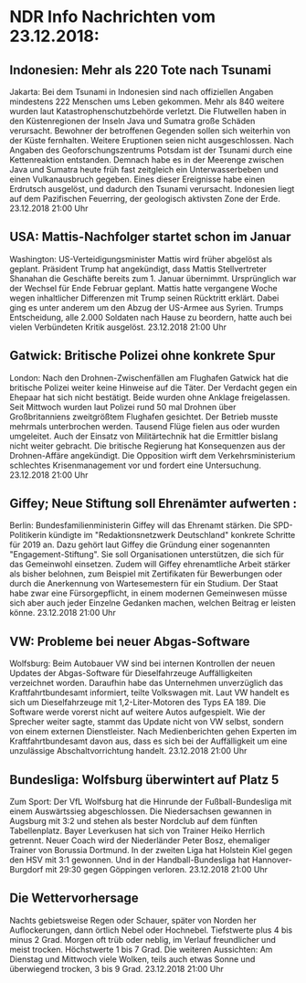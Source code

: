 # NDR Info Nachrichten vom 23.12.2018:


## Indonesien: Mehr als 220 Tote nach Tsunami
Jakarta: Bei dem Tsunami in Indonesien sind nach offiziellen Angaben mindestens 222 Menschen ums Leben gekommen. Mehr als 840 weitere wurden laut Katastrophenschutzbehörde verletzt. Die Flutwellen haben in den Küstenregionen der Inseln Java und Sumatra große Schäden verursacht. Bewohner der betroffenen Gegenden sollen sich weiterhin von der Küste fernhalten. Weitere Eruptionen seien nicht ausgeschlossen. Nach Angaben des Geoforschungszentrums Potsdam ist der Tsunami durch eine Kettenreaktion entstanden. Demnach habe es in der Meerenge zwischen Java und Sumatra heute früh fast zeitgleich ein Unterwasserbeben und einen Vulkanausbruch gegeben. Eines dieser Ereignisse habe einen Erdrutsch ausgelöst, und dadurch den Tsunami verursacht. Indonesien liegt auf dem Pazifischen Feuerring, der geologisch aktivsten Zone der Erde. 23.12.2018 21:00 Uhr 

## USA: Mattis-Nachfolger startet schon im Januar
Washington: US-Verteidigungsminister Mattis wird früher abgelöst als geplant. Präsident Trump hat angekündigt, dass Mattis Stellvertreter Shanahan die Geschäfte bereits zum 1. Januar übernimmt. Ursprünglich war der Wechsel für  Ende Februar geplant. Mattis hatte vergangene Woche wegen inhaltlicher Differenzen mit Trump seinen Rücktritt erklärt. Dabei ging es unter anderem um den Abzug der US-Armee aus Syrien. Trumps Entscheidung, alle 2.000 Soldaten nach Hause zu beordern, hatte auch bei vielen Verbündeten Kritik ausgelöst. 23.12.2018 21:00 Uhr 

## Gatwick: Britische Polizei ohne konkrete Spur
London: Nach den Drohnen-Zwischenfällen am Flughafen Gatwick hat die britische Polizei weiter keine Hinweise auf die Täter. Der Verdacht gegen ein Ehepaar hat sich nicht bestätigt. Beide wurden ohne Anklage freigelassen. Seit Mittwoch wurden laut Polizei rund 50 mal Drohnen über Großbritanniens zweitgrößtem Flughafen gesichtet. Der Betrieb musste mehrmals unterbrochen werden. Tausend Flüge fielen aus oder wurden umgeleitet. Auch der Einsatz von Militärtechnik hat die Ermittler bislang nicht weiter gebracht. Die britische Regierung hat Konsequenzen aus der Drohnen-Affäre angekündigt. Die Opposition wirft dem Verkehrsministerium schlechtes Krisenmanagement vor und fordert eine Untersuchung. 23.12.2018 21:00 Uhr 

## Giffey; Neue Stiftung soll Ehrenämter aufwerten :
Berlin: Bundesfamilienministerin Giffey will das Ehrenamt stärken. Die SPD-Politikerin kündigte im "Redaktionsnetzwerk Deutschland" konkrete Schritte für 2019 an. Dazu gehört laut Giffey die Gründung einer sogenannten "Engagement-Stiftung". Sie soll Organisationen unterstützen, die sich für das Gemeinwohl einsetzen. Zudem will Giffey ehrenamtliche Arbeit stärker als bisher belohnen, zum Beispiel mit Zertifikaten für Bewerbungen oder durch die Anerkennung von Wartesemestern für ein Studium. Der Staat habe zwar eine Fürsorgepflicht, in einem modernen Gemeinwesen müsse sich aber auch jeder Einzelne Gedanken machen, welchen Beitrag er leisten könne. 23.12.2018 21:00 Uhr 

## VW: Probleme bei neuer Abgas-Software
Wolfsburg: Beim Autobauer VW sind bei internen Kontrollen der neuen Updates der Abgas-Software für Dieselfahrzeuge Auffälligkeiten verzeichnet worden. Daraufhin habe das Unternehmen unverzüglich das Kraftfahrtbundesamt informiert, teilte Volkswagen mit. Laut VW handelt es sich um Dieselfahrzeuge mit 1,2-Liter-Motoren des Typs EA 189. Die Software werde vorerst nicht auf weitere Autos aufgespielt. Wie der Sprecher weiter sagte, stammt das Update nicht von VW selbst, sondern von einem externen Dienstleister. Nach Medienberichten gehen Experten im Kraftfahrtbundesamt davon aus, dass es sich bei der Auffälligkeit um eine unzulässige Abschaltvorrichtung handelt. 23.12.2018 21:00 Uhr 

## Bundesliga: Wolfsburg überwintert auf Platz 5
Zum Sport: Der VfL Wolfsburg hat die Hinrunde der Fußball-Bundesliga mit einem Auswärtssieg abgeschlossen. Die Niedersachsen gewannen in Augsburg mit 3:2 und stehen als bester Nordclub auf dem fünften Tabellenplatz. Bayer Leverkusen hat sich von Trainer Heiko Herrlich getrennt. Neuer Coach wird der Niederländer Peter Bosz, ehemaliger Trainer von Borussia Dortmund. In der zweiten Liga hat Holstein Kiel gegen den HSV mit 3:1 gewonnen. Und in der Handball-Bundesliga hat Hannover-Burgdorf mit 29:30 gegen Göppingen verloren. 23.12.2018 21:00 Uhr 

## Die Wettervorhersage
Nachts gebietsweise Regen oder Schauer, später von Norden her Auflockerungen, dann örtlich Nebel oder Hochnebel. Tiefstwerte plus 4 bis minus 2 Grad. Morgen oft trüb oder neblig, im Verlauf freundlicher und meist trocken. Höchstwerte 1 bis 7 Grad. Die weiteren Aussichten: Am Dienstag und Mittwoch viele Wolken, teils auch etwas Sonne und überwiegend trocken, 3 bis 9 Grad. 23.12.2018 21:00 Uhr 
